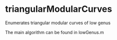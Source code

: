 # triangularModularCurves
Enumerates triangular modular curves of low genus

The main algorithm can be found in lowGenus.m
